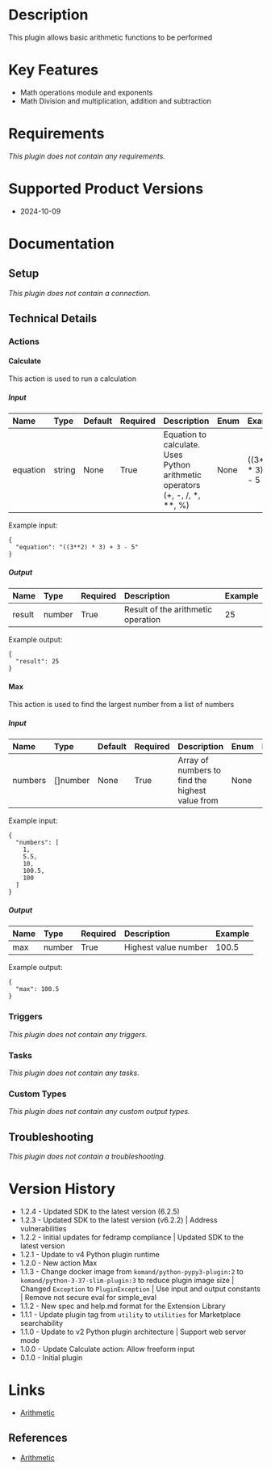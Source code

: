 # Description

This plugin allows basic arithmetic functions to be performed

# Key Features

* Math operations module and exponents
* Math Division and multiplication, addition and subtraction

# Requirements
  
*This plugin does not contain any requirements.*

# Supported Product Versions

* 2024-10-09

# Documentation

## Setup
  
*This plugin does not contain a connection.*

## Technical Details

### Actions


#### Calculate

This action is used to run a calculation

##### Input

|Name|Type|Default|Required|Description|Enum|Example|Placeholder|Tooltip|
| :--- | :--- | :--- | :--- | :--- | :--- | :--- | :--- | :--- |
|equation|string|None|True|Equation to calculate. Uses Python arithmetic operators (+, -, /, *, **, %)|None|((3**2) * 3) + 3 - 5|None|None|
  
Example input:

```
{
  "equation": "((3**2) * 3) + 3 - 5"
}
```

##### Output

|Name|Type|Required|Description|Example|
| :--- | :--- | :--- | :--- | :--- |
|result|number|True|Result of the arithmetic operation|25|
  
Example output:

```
{
  "result": 25
}
```

#### Max

This action is used to find the largest number from a list of numbers

##### Input

|Name|Type|Default|Required|Description|Enum|Example|Placeholder|Tooltip|
| :--- | :--- | :--- | :--- | :--- | :--- | :--- | :--- | :--- |
|numbers|[]number|None|True|Array of numbers to find the highest value from|None|[1, 5.5, 10, 100.5, 100]|None|None|
  
Example input:

```
{
  "numbers": [
    1,
    5.5,
    10,
    100.5,
    100
  ]
}
```

##### Output

|Name|Type|Required|Description|Example|
| :--- | :--- | :--- | :--- | :--- |
|max|number|True|Highest value number|100.5|
  
Example output:

```
{
  "max": 100.5
}
```
### Triggers
  
*This plugin does not contain any triggers.*
### Tasks
  
*This plugin does not contain any tasks.*

### Custom Types
  
*This plugin does not contain any custom output types.*

## Troubleshooting
  
*This plugin does not contain a troubleshooting.*

# Version History

* 1.2.4 - Updated SDK to the latest version (6.2.5)
* 1.2.3 - Updated SDK to the latest version (v6.2.2) | Address vulnerabilities
* 1.2.2 - Initial updates for fedramp compliance | Updated SDK to the latest version
* 1.2.1 - Update to v4 Python plugin runtime
* 1.2.0 - New action Max
* 1.1.3 - Change docker image from `komand/python-pypy3-plugin:2` to `komand/python-3-37-slim-plugin:3` to reduce plugin image size | Changed `Exception` to `PluginException` | Use input and output constants | Remove not secure eval for simple_eval
* 1.1.2 - New spec and help.md format for the Extension Library
* 1.1.1 - Update plugin tag from `utility` to `utilities` for Marketplace searchability
* 1.1.0 - Update to v2 Python plugin architecture | Support web server mode
* 1.0.0 - Update Calculate action: Allow freeform input
* 0.1.0 - Initial plugin

# Links

* [Arithmetic](https://en.wikipedia.org/wiki/Arithmetic)

## References

* [Arithmetic](https://en.wikipedia.org/wiki/Arithmetic)
